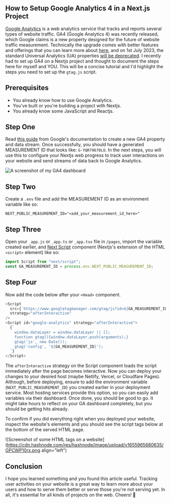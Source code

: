 ## How to Setup Google Analytics 4 in a Next.js Project

[Google Analytics](https://analytics.google.com) is a web analytics service that tracks and reports several types of website traffic. GA4 (Google Analytics 4) was recently released, which Google claims is a new property designed for the future of website traffic measurement. Technically the upgrade comes with better features and offerings that you can learn more about [here](https://support.google.com/analytics/answer/10089681?hl=en), and on 1st July 2023, the standard Universal Analytics (UA) properties [will be deprecated](https://support.google.com/analytics/answer/11583528). I recently had to set up GA4 on a Nextjs project and thought to document the steps here for myself and YOU. This will be a concise tutorial and I'd highlight the steps you need to set up the `gtag.js` script.

## Prerequisites

- You already know how to use Google Analytics.
- You've built or you're building a project with Nextjs.
- You already know some JavaScript and Reactjs.

## Step One

Read [this guide](https://support.google.com/analytics/answer/9744165?hl=en) from Google's documentation to create a new GA4 property and data stream. Once successfully, you should have a generated MEASUREMENT ID that looks like: `G-YQR79670LO`. In the next steps, you will use this to configure your Nextjs web progress to track user interactions on your website and send streams of data back to Google Analytics.

![A screenshot of my GA4 dashboard](https://cdn.hashnode.com/res/hashnode/image/upload/v1655905753296/mUHa1Qtxh.png)

## Step Two

Create a `.env` file and add the MEASUREMENT ID as an environment variable like so:

```
NEXT_PUBLIC_MEASUREMENT_ID="<add_your_measurement_id_here>"
```

## Step Three

Open your `_app.js` or `_app.ts` or `_app.tsx` file in `/pages`, import the variable created earlier, and [Next Script](https://nextjs.org/docs/basic-features/script) component (Nextjs's extension of the HTML `<script>` element) like so:

```js
import Script from "next/script";
const GA_MEASUREMENT_ID = process.env.NEXT_PUBLIC_MEASUREMENT_ID;
```

## Step Four

Now add the code below after your `<Head>` component.

```js
<Script
  src={`https://www.googletagmanager.com/gtag/js?id=${GA_MEASUREMENT_ID}`}
  strategy="afterInteractive"
/>
<Script id="google-analytics" strategy="afterInteractive">
  {`
    window.dataLayer = window.dataLayer || [];
    function gtag(){window.dataLayer.push(arguments);}
    gtag('js', new Date());
    gtag('config', '${GA_MEASUREMENT_ID}');
  `}
</Script>
```

The `afterInteractive` strategy on the Script component loads the script immediately after the page becomes interactive. Now you can deploy your changes to your desired host (maybe Netlify, Vercel, or Cloudfare Pages). Although, before deploying, ensure to add the environment variable (`NEXT_PUBLIC_MEASUREMENT_ID`) you created earlier in your deployment service. Most hosting services provide this option, so you can easily add variables via their dashboard. Once done, you should be good to go. It might take hours to reflect on your GA dashboard completely, but you should be getting hits already.

To confirm if you did everything right when you deployed your website, inspect the website's elements and you should see the script tags below at the bottom of the served HTML page.

![Screenshot of some HTML tags on a website](https://cdn.hashnode.com/res/hashnode/image/upload/v1655965680635/GPCWP10rx.png align="left")

## Conclusion

I hope you learned something and you found this article useful. Tracking user activities on your website is a great way to learn more about your users and how to serve them better or serve those you're not serving yet. In all, it's essential for all kinds of projects on the web. Cheers! 💙